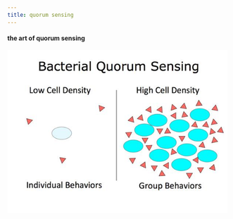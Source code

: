 ```yaml
---
title: quorum sensing
---
```

#### the art of quorum sensing
<a href="https://scholar.princeton.edu/basslerlab/home"><img border="0" src="/assets/quorum-sensing.jpg" style="width:500px;"></a>
